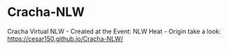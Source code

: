 # Cracha-NLW
Cracha Virtual NLW - Created at the Event: NLW Heat - Origin
take a look: https://cesar150.github.io/Cracha-NLW/
